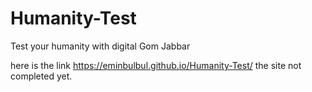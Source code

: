 # Humanity-Test
Test your humanity with digital Gom Jabbar

here is the link https://eminbulbul.github.io/Humanity-Test/
the site not completed yet.
